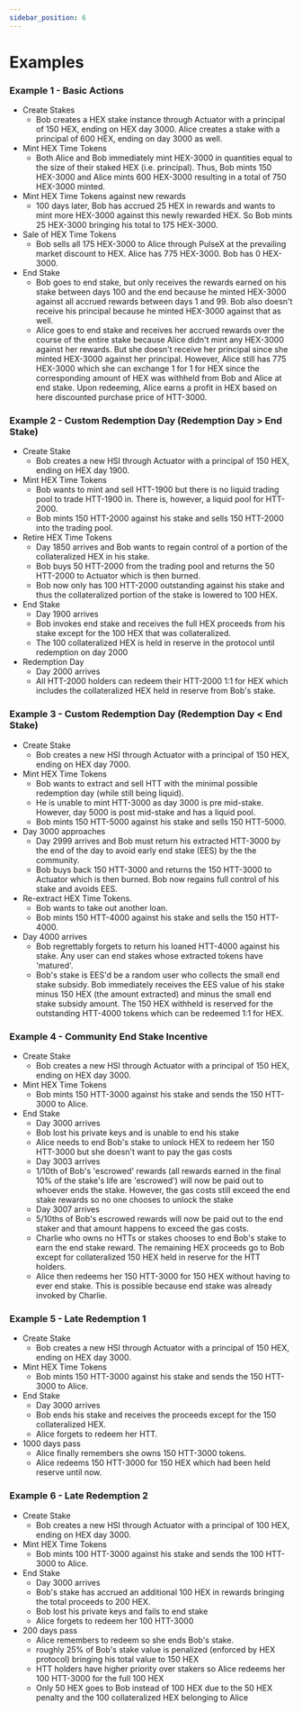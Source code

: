 ```yaml
---
sidebar_position: 6
---
```


# Examples

### Example 1 - Basic Actions
- Create Stakes
  - Bob creates a HEX stake instance through Actuator with a principal of 150 HEX, ending on HEX day 3000. Alice creates a stake with a principal of 600 HEX, ending on day 3000 as well.
- Mint HEX Time Tokens
  - Both Alice and Bob immediately mint HEX-3000 in quantities equal to the size of their staked HEX (i.e. principal). Thus, Bob mints 150 HEX-3000 and Alice mints 600 HEX-3000 resulting in a total of 750 HEX-3000 minted.
- Mint HEX Time Tokens against new rewards
  - 100 days later, Bob has accrued 25 HEX in rewards and wants to mint more HEX-3000 against this newly rewarded HEX. So Bob mints 25 HEX-3000 bringing his total to 175 HEX-3000.
- Sale of HEX Time Tokens
  - Bob sells all 175 HEX-3000 to Alice through PulseX at the prevailing market discount to HEX. Alice has 775 HEX-3000. Bob has 0 HEX-3000. 
- End Stake
  - Bob goes to end stake, but only receives the rewards earned on his stake between days 100 and the end because he minted HEX-3000 against all accrued rewards between days 1 and 99. Bob also doesn't receive his principal because he minted HEX-3000 against that as well.
  - Alice goes to end stake and receives her accrued rewards over the course of the entire stake because Alice didn't mint any HEX-3000 against her rewards. But she doesn't receive her principal since she minted HEX-3000 against her principal. However, Alice still has 775 HEX-3000 which she can exchange 1 for 1 for HEX since the corresponding amount of HEX was withheld from Bob and Alice at end stake. Upon redeeming, Alice earns a profit in HEX based on here discounted purchase price of HTT-3000. 

### Example 2 - Custom Redemption Day (Redemption Day > End Stake)
- Create Stake
  - Bob creates a new HSI through Actuator with a principal of 150 HEX, ending on HEX day 1900. 
- Mint HEX Time Tokens
  - Bob wants to mint and sell HTT-1900 but there is no liquid trading pool to trade HTT-1900 in. There is, however, a liquid pool for HTT-2000.
  - Bob mints 150 HTT-2000 against his stake and sells 150 HTT-2000 into the trading pool.
- Retire HEX Time Tokens
  - Day 1850 arrives and Bob wants to regain control of a portion of the collateralized HEX in his stake.
  - Bob buys 50 HTT-2000 from the trading pool and returns the 50 HTT-2000 to Actuator which is then burned. 
  - Bob now only has 100 HTT-2000 outstanding against his stake and thus the collateralized portion of the stake is lowered to 100 HEX. 
- End Stake
  - Day 1900 arrives
  - Bob invokes end stake and receives the full HEX proceeds from his stake except for the 100 HEX that was collateralized. 
  - The 100 collateralized HEX is held in reserve in the protocol until redemption on day 2000
- Redemption Day
  - Day 2000 arrives
  - All HTT-2000 holders can redeem their HTT-2000 1:1 for HEX which includes the collateralized HEX held in reserve from Bob's stake. 

### Example 3 - Custom Redemption Day (Redemption Day < End Stake)
- Create Stake
  - Bob creates a new HSI through Actuator with a principal of 150 HEX, ending on HEX day 7000. 
- Mint HEX Time Tokens
  - Bob wants to extract and sell HTT with the minimal possible redemption day (while still being liquid). 
  - He is unable to mint HTT-3000 as day 3000 is pre mid-stake. However, day 5000 is post mid-stake and has a liquid pool. 
  - Bob mints 150 HTT-5000 against his stake and sells 150 HTT-5000.
- Day 3000 approaches
  - Day 2999 arrives and Bob must return his extracted HTT-3000 by the end of the day to avoid early end stake (EES) by the the community. 
  - Bob buys back 150 HTT-3000 and returns the 150 HTT-3000 to Actuator which is then burned. Bob now regains full control of his stake and avoids EES.
- Re-extract HEX Time Tokens.
  - Bob wants to take out another loan.
  - Bob mints 150 HTT-4000 against his stake and sells the 150 HTT-4000.
- Day 4000 arrives
  - Bob regrettably forgets to return his loaned HTT-4000 against his stake. Any user can end stakes whose extracted tokens have 'matured'.
  - Bob's stake is EES'd be a random user who collects the small end stake subsidy. Bob immediately receives the EES value of his stake minus 150 HEX (the amount extracted) and minus the small end stake subsidy amount. The 150 HEX withheld is reserved for the outstanding HTT-4000 tokens which can be redeemed 1:1 for HEX.

### Example 4 - Community End Stake Incentive
- Create Stake
  - Bob creates a new HSI through Actuator with a principal of 150 HEX, ending on HEX day 3000. 
- Mint HEX Time Tokens
  - Bob mints 150 HTT-3000 against his stake and sends the 150 HTT-3000 to Alice.
- End Stake
  - Day 3000 arrives
  - Bob lost his private keys and is unable to end his stake
  - Alice needs to end Bob's stake to unlock HEX to redeem her 150 HTT-3000 but she doesn't want to pay the gas costs
  - Day 3003 arrives
  - 1/10th of Bob's 'escrowed' rewards (all rewards earned in the final 10% of the stake's life are 'escrowed') will now be paid out to whoever ends the stake. However, the gas costs still exceed the end stake rewards so no one chooses to unlock the stake
  - Day 3007 arrives
  - 5/10ths of Bob's escrowed rewards will now be paid out to the end staker and that amount happens to exceed the gas costs. 
  - Charlie who owns no HTTs or stakes chooses to end Bob's stake to earn the end stake reward. The remaining HEX proceeds go to Bob except for collateralized 150 HEX held in reserve for the HTT holders. 
  - Alice then redeems her 150 HTT-3000 for 150 HEX without having to ever end stake. This is possible because end stake was already invoked by Charlie.

### Example 5 - Late Redemption 1
- Create Stake
  - Bob creates a new HSI through Actuator with a principal of 150 HEX, ending on HEX day 3000. 
- Mint HEX Time Tokens
  - Bob mints 150 HTT-3000 against his stake and sends the 150 HTT-3000 to Alice.
- End Stake
  - Day 3000 arrives
  - Bob ends his stake and receives the proceeds except for the 150 collateralized HEX.
  - Alice forgets to redeem her HTT.
- 1000 days pass
  - Alice finally remembers she owns 150 HTT-3000 tokens.
  - Alice redeems 150 HTT-3000 for 150 HEX which had been held reserve until now. 

### Example 6 - Late Redemption 2
- Create Stake
  - Bob creates a new HSI through Actuator with a principal of 100 HEX, ending on HEX day 3000. 
- Mint HEX Time Tokens
  - Bob mints 100 HTT-3000 against his stake and sends the 100 HTT-3000 to Alice.
- End Stake
  - Day 3000 arrives
  - Bob's stake has accrued an additional 100 HEX in rewards bringing the total proceeds to 200 HEX.
  - Bob lost his private keys and fails to end stake 
  - Alice forgets to redeem her 100 HTT-3000 
- 200 days pass
  - Alice remembers to redeem so she ends Bob's stake.
  - roughly 25% of Bob's stake value is penalized (enforced by HEX protocol) bringing his total value to 150 HEX
  - HTT holders have higher priority over stakers so Alice redeems her 100 HTT-3000 for the full 100 HEX
  - Only 50 HEX goes to Bob instead of 100 HEX due to the 50 HEX penalty and the 100 collateralized HEX belonging to Alice

